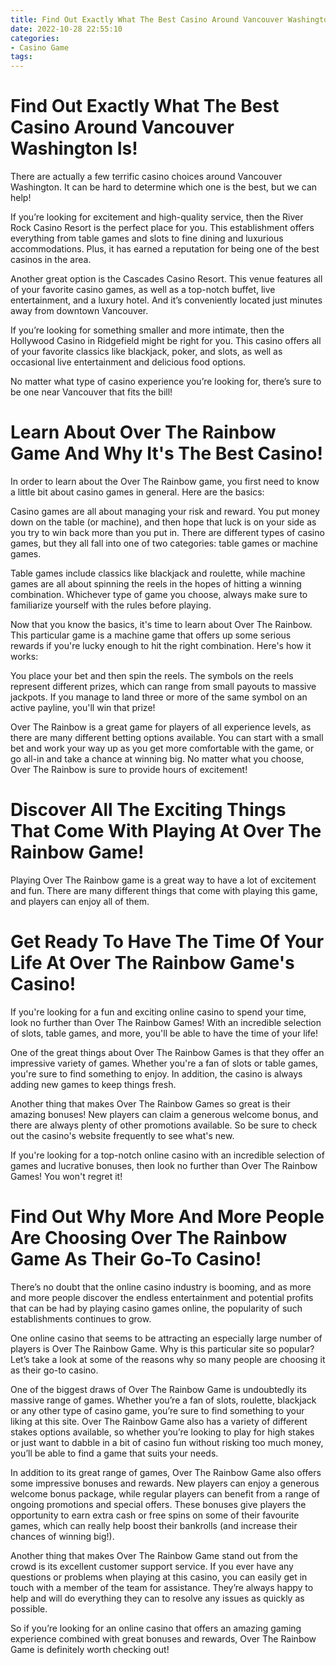 ```yaml
---
title: Find Out Exactly What The Best Casino Around Vancouver Washington Is!
date: 2022-10-28 22:55:10
categories:
- Casino Game
tags:
---
```



#  Find Out Exactly What The Best Casino Around Vancouver Washington Is!

There are actually a few terrific casino choices around Vancouver Washington. It can be hard to determine which one is the best, but we can help!

If you’re looking for excitement and high-quality service, then the River Rock Casino Resort is the perfect place for you. This establishment offers everything from table games and slots to fine dining and luxurious accommodations. Plus, it has earned a reputation for being one of the best casinos in the area.

Another great option is the Cascades Casino Resort. This venue features all of your favorite casino games, as well as a top-notch buffet, live entertainment, and a luxury hotel. And it’s conveniently located just minutes away from downtown Vancouver.

If you’re looking for something smaller and more intimate, then the Hollywood Casino in Ridgefield might be right for you. This casino offers all of your favorite classics like blackjack, poker, and slots, as well as occasional live entertainment and delicious food options.

No matter what type of casino experience you’re looking for, there’s sure to be one near Vancouver that fits the bill!

#  Learn About Over The Rainbow Game And Why It's The Best Casino!

In order to learn about the Over The Rainbow game, you first need to know a little bit about casino games in general. Here are the basics:

Casino games are all about managing your risk and reward. You put money down on the table (or machine), and then hope that luck is on your side as you try to win back more than you put in. There are different types of casino games, but they all fall into one of two categories: table games or machine games.

Table games include classics like blackjack and roulette, while machine games are all about spinning the reels in the hopes of hitting a winning combination. Whichever type of game you choose, always make sure to familiarize yourself with the rules before playing.

Now that you know the basics, it's time to learn about Over The Rainbow. This particular game is a machine game that offers up some serious rewards if you're lucky enough to hit the right combination. Here's how it works:

You place your bet and then spin the reels. The symbols on the reels represent different prizes, which can range from small payouts to massive jackpots. If you manage to land three or more of the same symbol on an active payline, you'll win that prize!

Over The Rainbow is a great game for players of all experience levels, as there are many different betting options available. You can start with a small bet and work your way up as you get more comfortable with the game, or go all-in and take a chance at winning big. No matter what you choose, Over The Rainbow is sure to provide hours of excitement!

#  Discover All The Exciting Things That Come With Playing At Over The Rainbow Game!

Playing Over The Rainbow game is a great way to have a lot of excitement and fun. There are many different things that come with playing this game, and players can enjoy all of them.

#  Get Ready To Have The Time Of Your Life At Over The Rainbow Game's Casino!

If you're looking for a fun and exciting online casino to spend your time, look no further than Over The Rainbow Games! With an incredible selection of slots, table games, and more, you'll be able to have the time of your life!

One of the great things about Over The Rainbow Games is that they offer an impressive variety of games. Whether you're a fan of slots or table games, you're sure to find something to enjoy. In addition, the casino is always adding new games to keep things fresh.

Another thing that makes Over The Rainbow Games so great is their amazing bonuses! New players can claim a generous welcome bonus, and there are always plenty of other promotions available. So be sure to check out the casino's website frequently to see what's new.

If you're looking for a top-notch online casino with an incredible selection of games and lucrative bonuses, then look no further than Over The Rainbow Games! You won't regret it!

#  Find Out Why More And More People Are Choosing Over The Rainbow Game As Their Go-To Casino!

There’s no doubt that the online casino industry is booming, and as more and more people discover the endless entertainment and potential profits that can be had by playing casino games online, the popularity of such establishments continues to grow.

One online casino that seems to be attracting an especially large number of players is Over The Rainbow Game. Why is this particular site so popular? Let’s take a look at some of the reasons why so many people are choosing it as their go-to casino.

One of the biggest draws of Over The Rainbow Game is undoubtedly its massive range of games. Whether you’re a fan of slots, roulette, blackjack or any other type of casino game, you’re sure to find something to your liking at this site. Over The Rainbow Game also has a variety of different stakes options available, so whether you’re looking to play for high stakes or just want to dabble in a bit of casino fun without risking too much money, you’ll be able to find a game that suits your needs.

In addition to its great range of games, Over The Rainbow Game also offers some impressive bonuses and rewards. New players can enjoy a generous welcome bonus package, while regular players can benefit from a range of ongoing promotions and special offers. These bonuses give players the opportunity to earn extra cash or free spins on some of their favourite games, which can really help boost their bankrolls (and increase their chances of winning big!).

Another thing that makes Over The Rainbow Game stand out from the crowd is its excellent customer support service. If you ever have any questions or problems when playing at this casino, you can easily get in touch with a member of the team for assistance. They’re always happy to help and will do everything they can to resolve any issues as quickly as possible.

So if you’re looking for an online casino that offers an amazing gaming experience combined with great bonuses and rewards, Over The Rainbow Game is definitely worth checking out!
